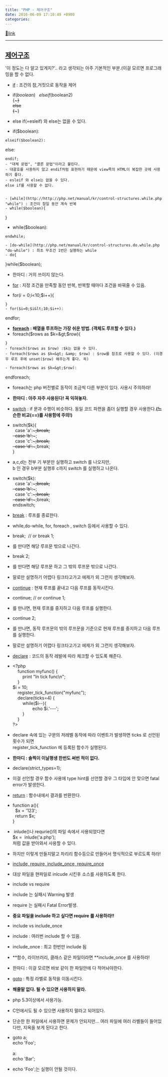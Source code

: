 ```yaml
---
title: "PHP - 제어구조"
date: 2016-06-09 17:10:49 +0900
categories: 
---
```

[🔗link](http://www.mins01.com/mh/tech/read/1006)
***


[제어구조](http://php.net/manual/kr/language.control-structures.php "제어구조")
-----------------------------------------------------------------------

'이 정도는 다 알고 있게지?'.. 라고 생각되는 아주 기본적인 부분.(이걸 모르면 프로그래밍을 할 수 없다.

  
- [if](http://php.net/manual/kr/control-structures.if.php "if") : 조건의 참,거짓으로 동작을 제어
- if($boolean)  
{~~~}  
else if($boolean2)  
{~~~}  
else  
{~~~}
- else if(=esleif) 와 else는 없을 수 있다.

- if($boolean):  
~~~  
elseif($boolean2):   
~~~  
else:  
~~~  
endif;
- "대체 문법", "콜른 문법"이라고 불린다.
- 대괄호를 사용하지 않고 endif처럼 표현하기 때문에 view쪽의 HTML이 복잡한 곳에 사용하기 좋다.
- esleif 와 else는 없을 수 있다.  
else if를 사용할 수 없다.


- [while](http://http://php.net/manual/kr/control-structures.while.php "while") : 조건이 참일 동안 계속 반복
- while($boolean){  
~~~  
}
- while($boolean):  
~~~  
endwhile;

- [do-while](http://php.net/manual/kr/control-structures.do.while.php "do-while") : 최초 무조건 1번은 실행하는 while
- do{  
~~~  
}while($boolean);
- 한마디 : 거의 쓰이지 않는다.

- [for](http://http://php.net/manual/kr/control-structures.for.php "for") : 지정 조건을 만족할 동안 반복, 반복할 때마다 조건을 바꿔줄 수 있음.
- for($i=0;$i&lt;10;$i++){  
~~~  
}
- for($i=0;$i&lt;10;$i++):  
~~~  
endfor;

- **[foreach](http://php.net/manual/kr/control-structures.foreach.php "foreach") : 배열을 루프하는 가장 쉬운 방법. (객체도 루프할 수 있다.)**
- foreach($rows as $k=&gt;$row){  
~~~  
}
- foreach($rows as $row) :$k는 없을 수 있다.
- foreach($rows as $k=&gt; &amp; $row) : $row를 참조로 사용할 수 있다. (이경우 루프 후에 unset($row) 해주는게 좋다. 꼭)

- foreach($rows as $k=&gt;$row):  
~~~  
endforeach;
- foreach는 php 버전별로 동작이 조금씩 다른 부분이 있다. 사용시 주의하라!
- **한마디 : 아주 자주 사용된다! 꼭 익혀놓자.**

- [switch](http://php.net/manual/kr/control-structures.switch.php "switch:") : if 문과 수행이 비슷하다. 동일 코드 파편을 좀더 실행할 경우 사용한다.**(느슨한 비교(==)를 사용함에 주의!)**
- switch($k){  
  case 'a':~~~;break;  
  case 'b':~~~;  
  case 'c':~~~;break;  
  case 'd':~~~;break;  
}
- a,c,d는 전부 기 부분만 실행하고 switch 를 나오지만,  
b 인 경우 b부분 실행후 c까지 switch 를 실행하고 나온다.

- switch($k):  
  case 'a':~~~;break;  
  case 'b':~~~;  
  case 'c':~~~;break;  
  case 'd':~~~;break;  
endswitch;

- [break](http://php.net/manual/kr/control-structures.break.php "break") : 루프를 종료한다.
- while,do-while, for, foreach , switch 등에서 사용할 수 있다.
- break;  // or break 1; 
- 를 만다면 해당 루프문 밖으로 나간다.

- break 2;
- 를 만다면 해당 루프문 하고 그 밖의 루프문 밖으로 나간다.

- 말로만 설명하기 어렵다 링크타고가고 에제가 외 그런지 생각해보자.

- [continue](http://php.net/manual/kr/control-structures.continue.php "continue") : 현재 루프를 끝내고 다음 루프를 동작시킨다.
- continue; // or continue 1;
- 를 만나면, 현재 루프를 중지하고 다음 루프를 실행한다.

- continue 2;
- 를 만나면, 동작 루프문의 밖의 루프문을 기준으로 현재 루프를 중지하고 다음 루프를 실행한다.

- 말로만 설명하기 어렵다 링크타고가고 에제가 외 그런지 생각해보자.

- [declare](http://php.net/manual/kr/control-structures.declare.php "declare") : 코드의 동작 레발에 따라 체크할 수 있도록 해준다.
- &lt;?php  
    function myfunc() {  
        print "In tick func\n";  
    }  
$i = 10;  
    register_tick_function("myfunc");  
    declare(ticks=4) {  
        while($i--){  
                echo $i.'---';  
        }  
    }  
?&gt;
- declare 속에 있는 구문의 저레벨 동작에 따라 이벤트가 발생하면 ticks 로 선언된 횟수가 되면  
register_tick_function 에 등록된 함수가 실행된다.
- **한마디 : 솔찍이 이날평생 한번도 써번 적이 없다.**
- declare(strict_types=1);
- 이걸 선언할 경우 함수 사용에 type hint를 선언할 경우 그 타입에 안 맞으면 fatal error가 발생한다.


- [return](http://php.net/manual/kr/function.return.php "return") : 함수내에서 결과를 반환한다.
- function a(){  
  $x = '123';  
  return $x;  
}
-  inlude()나 requrie()의 파일 속에서 사용되었다면  
$x =  inlude('a.php');  
처럼 값을 받아와서 사용할 수 있다.  

- 하지만 이렇게 만들지말고 차리리 함수등으로 만들어서 명식적으로 부르도록 하라!


- [include, require, include_once, require_once](http://php.net/manual/kr/function.include.php)
- 대상 파일을 현파일로 inlcude 시킨후 소스를 사용하도록 한다.
- include vs require
- include 는 실패시 Warning 발생
- require 는 실패시 Fatal Error발생.
- **중요 파일을 include 하고 싶다면 require 를 사용하라!!**


- include vs include_once
- include : 여러번 include 할 수 있음.
- include_once : 최고 한번만 include 됨
- **함수, 라이브러리, 클래스 같은 파일이라면 **include_once 를 사용하라!


- 한마디 : 이걸 모르면 바보 같이 한 파일안에 다 적어놔야한다. 

- [goto](http://php.net/manual/kr/control-structures.goto.php "goto") : 특정 라벨로 동작을 이동시킨다.
- **해줄말 없다. 될 수 있으면 사용하지 말라.**
- php 5.3이상에서 사용가능.
- C언에서도 될 수 있으면 사용하지 말라고 되어있다.
- 단순한 한 파일에서 사용하면 문제가 안되지만... 여러 파일에 여러 라벨들이 들어있다만, 지옥을 보게 된다고 한다.  

- goto a;  
echo 'Foo';  
   
a:  
echo 'Bar';
- echo 'Foo';는 실행이 안될 것이다.




